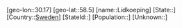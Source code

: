 ﻿---
location: [58.5,30.17]
type: City
tags:
- geo/City


SpocWebEntityId: 31989
isDeleted: false
confidential: public

---
[geo-lon::30.17]
[geo-lat::58.5]
[name::Lidkoeping]
[State::]
[Country::[Sweden](geo/Continent/Europe/Sweden.md)]
[StateId::]
[Population::]
[Unknown::]


